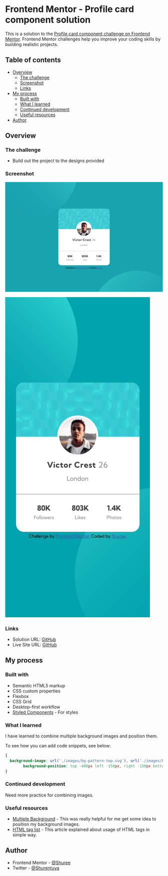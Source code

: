 # Frontend Mentor - Profile card component solution

This is a solution to the [Profile card component challenge on Frontend Mentor](https://www.frontendmentor.io/challenges/profile-card-component-cfArpWshJ). Frontend Mentor challenges help you improve your coding skills by building realistic projects. 

## Table of contents

- [Overview](#overview)
  - [The challenge](#the-challenge)
  - [Screenshot](#screenshot)
  - [Links](#links)
- [My process](#my-process)
  - [Built with](#built-with)
  - [What I learned](#what-i-learned)
  - [Continued development](#continued-development)
  - [Useful resources](#useful-resources)
- [Author](#author)



## Overview

### The challenge

- Build out the project to the designs provided

### Screenshot

![Desktop Screenshot](./screenshot/Desktop.png)

![Mobile Screenshot](./screenshot/Mobile.png)

### Links

- Solution URL: [GitHub](https://github.com/shuree0331/profile-card-component-main)
- Live Site URL: [GitHub](https://shuree0331.github.io/profile-card-component-main/index.html)

## My process

### Built with

- Semantic HTML5 markup
- CSS custom properties
- Flexbox
- CSS Grid
- Desktop-first workflow
- [Styled Components](https://styled-components.com/) - For styles


### What I learned

I have learned to combine multiple background images and position them.

To see how you can add code snippets, see below:


```css
{
  background-image: url('./images/bg-pattern-top.svg'), url('./images/bg-pattern-bottom.svg');
        background-position: top -400px left -150px, right -150px bottom -500px;
}
```


### Continued development

Need more practice for combining images. 

### Useful resources

- [Multiple Background](https://www.geeksforgeeks.org/how-to-set-multiple-background-images-using-css/) - This was really helpful for me get some idea to position my background images.
- [HTML tag list](https://eastmanreference.com/complete-list-of-html-tags) - This article explained about usage of HTML tags in simple way.

## Author

- Frontend Mentor - [@Shuree](https://www.frontendmentor.io/profile/shuree0331)
- Twitter - [@Shurentuya](https://www.twitter.com/Shurentuya)

